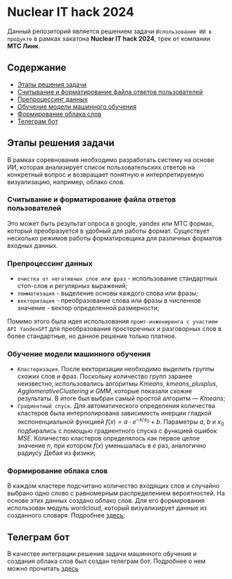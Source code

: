 # Nuclear IT hack 2024

Данный репозиторий является решением задачи ```Использование ИИ в продукте``` в рамках хакатона __Nuclear IT hack 2024__, трек от компании __MTC Линк__.

## Содержание

- [Этапы решения задачи](#этапы-решения-задачи)
- [Считывание и форматирование файла ответов пользователей](#считывание-и-форматирование-файла-ответов-пользователей)
- [Препроцессинг данных](#препроцессинг-данных)
- [Обучение модели машинного обучения](#обучение-модели-машинного-обучения)
- [Формирование облака слов](#формирование-облака-слов)
- [Телеграм бот](#телеграм-бот)

## Этапы решения задачи

В рамках соревнования необходимо разработать систему на основе ИИ, которая анализирует список пользовательских ответов на конкретный вопрос и возвращает понятную и интерпретируемую визуализацию, например, облако слов.

### Считывание и форматирование файла ответов пользователей 

Это может быть результат опроса в google, yandex или МТС формах, который преобразуется в удобный для работы формат. Существует несколько режимов работы форматировщика для различных форматов входных данных.

### Препроцессинг данных

- ```очистка от негативных слов или фраз``` - использование стандартных стоп-слов и регулярных выражений;
- ```лемматизация``` - выделение основы каждого слова или фразы;
- ```векторизация``` - преобразование слова или фразы в численное значение - вектор определенной размерности;

Помимо этого была идея использования ```промт-инжениринга с участием API YandexGPT``` для преобразования просторечных и разговорных слов в более стандартные, но данное решение только платное.
  
### Обучение модели машинного обучения

- ```Кластеризация```. После векторизации необходимо выделить группы схожих слов и фраз. Поскольку количество групп заранее неизвестно, использовались алгоритмы *Kmeans*, *kmeans_plusplus*, *AgglomerativeClustering* и *GMM*, которые показали схожие результаты. В итоге был выбран самый простой алгоритм — *Kmeans*;
- ```Градиентный спуск```. Для автоматического определения количества кластеров была интерполирована зависимость инерции гладкой экспоненциальной функцией $f(x) = a \cdot e^{-x/x_0} + b$. Параметры $a$, $b$ и $x_0$ подбирались с помощью градиентного спуска с функцией ошибок *MSE*. Количество кластеров определялось как первое целое значение $n$, при котором $f(x)$ уменьшалась в $e$ раз, аналогично радиусу Дебая из физики;
  
### Формирование облака слов

В каждом кластере подсчитано количество входящих слов и случайно выбрано одно слово с равномерным распределением вероятностей. На основе этих данных создано облако слов. Для его формирования использован модуль wordcloud, который визуализирует данные из созданного словаря. Подробнее [здесь](word_cloud/README.md);

## Телеграм бот

В качестве интеграции решения задачи машинного обучения и создания облака слов был создан телеграм бот. Подробнее о нем можно прочитать [здесь](./tg_bot/README.md)
